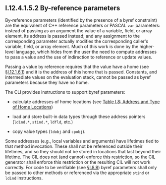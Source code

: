 ## I.12.4.1.5.2 By-reference parameters

By-reference parameters (identified by the presence of a byref constraint) are the equivalent of C++ reference parameters or PASCAL `var` parameters: instead of passing as an argument the value of a variable, field, or array element, its address is passed instead; and any assignment to the corresponding parameter actually modifies the corresponding caller's variable, field, or array element. Much of this work is done by the higher-level language, which hides from the user the need to compute addresses to pass a value and the use of indirection to reference or update values.

Passing a value by reference requires that the value have a home (see §[I.12.1.6.1](#todo-missing-hyperlink)) and it is the address of this home that is passed. Constants, and intermediate values on the evaluation stack, cannot be passed as byref parameters because they have no home.

The CLI provides instructions to support byref parameters:

 * calculate addresses of home locations (see [Table I.8: Address and Type of Home Locations](#todo-missing-hyperlink))

 * load and store built-in data types through these address pointers (`ldind.*`, `stind.*`, `ldfld`, etc.)

 * copy value types (`ldobj` and `cpobj`).

Some addresses (e.g., local variables and arguments) have lifetimes tied to that method invocation. These shall not be referenced outside their lifetimes, and so they should not be stored in locations that last beyond their lifetime. The CIL does not (and cannot) enforce this restriction, so the CIL generator shall enforce this restriction or the resulting CIL will not work correctly. For code to be verifiable (see §[I.8.8](#todo-missing-hyperlink)) byref parameters shall only be passed to other methods or referenced via the appropriate `stind` or `ldind` instructions.
